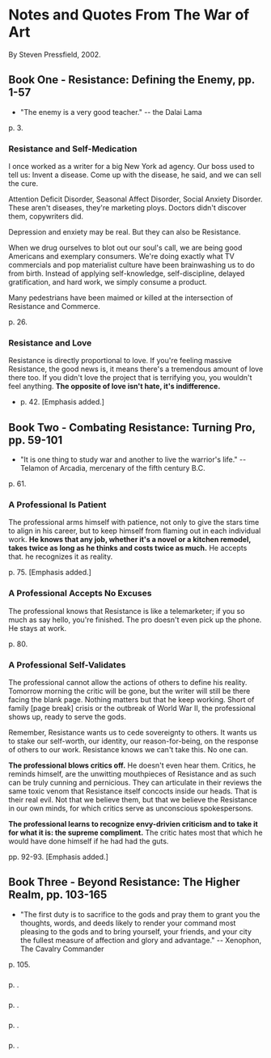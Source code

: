 
# Notes and Quotes From The War of Art

By Steven Pressfield, 2002.

## Book One - Resistance: Defining the Enemy, pp. 1-57

- "The enemy is a very good teacher." -- the Dalai Lama

p. 3.

### Resistance and Self-Medication

I once worked as a writer for a big New York ad agency.  Our boss used to tell us: Invent a disease.
Come up with the disease, he said, and we can sell the cure.

Attention Deficit Disorder, Seasonal Affect Disorder, Social Anxiety Disorder.  These aren't diseases,
they're marketing ploys.  Doctors didn't discover them, copywriters did.

Depression and enxiety may be real.  But they can also be Resistance.

When we drug ourselves to blot out our soul's call, we are being good Americans and exemplary consumers.
We're doing exactly what TV commercials and pop materialist culture have been brainwashing us to do from birth.
Instead of applying self-knowledge, self-discipline, delayed gratification, and hard work, we simply consume a product.

Many pedestrians have been maimed or killed at the intersection of Resistance and Commerce.

p. 26.

### Resistance and Love

Resistance is directly proportional to love.  If you're feeling massive Resistance, the good news is, it means
there's a tremendous amount of love there too.  If you didn't love the project that is terrifying you, you wouldn't
feel anything.  **The opposite of love isn't hate, it's indifference.**
- p. 42.  [Emphasis added.]

## Book Two - Combating Resistance: Turning Pro, pp. 59-101

- "It is one thing to study war and another to live the warrior's life." -- Telamon of Arcadia, mercenary of the fifth century B.C.

p. 61.

### A Professional Is Patient

The professional arms himself with patience, not only to give the stars time to align in his career, but to keep himself from
flaming out in each individual work.  **He knows that any job, whether it's a novel or a kitchen remodel, takes twice as long as
he thinks and costs twice as much.**  He accepts that.  he recognizes it as reality.

p. 75.  [Emphasis added.]

### A Professional Accepts No Excuses

The professional knows that Resistance is like a telemarketer; if you so much as say hello, you're finished.  The pro doesn't even
pick up the phone.  He stays at work.

p. 80.

### A Professional Self-Validates

The professional cannot allow the actions of others to define his reality.  Tomorrow morning the critic will be gone, but the writer
will still be there facing the blank page.  Nothing matters but that he keep working.  Short of family [page break] crisis or the
outbreak of World War II, the professional shows up, ready to serve the gods.

Remember, Resistance wants us to cede sovereignty to others.  It wants us to stake our self-worth, our identity, our reason-for-being,
on the response of others to our work.  Resistance knows we can't take this.  No one can.

**The professional blows critics off.**  He doesn't even hear them.  Critics, he reminds himself, are the unwitting mouthpieces of
Resistance and as such can be truly cunning and pernicious.  They can articulate in their reviews the same toxic venom that Resistance
itself concocts inside our heads.  That is their real evil.  Not that we believe them, but that we believe the Resistance in our own
minds, for which critics serve as unconscious spokespersons.

**The professional learns to recognize envy-drivien criticism and to take it for what it is: the supreme compliment.**  The critic
hates most that which he would have done himself if he had had the guts.

pp. 92-93.  [Emphasis added.]

## Book Three - Beyond Resistance: The Higher Realm, pp. 103-165

- "The first duty is to sacrifice to the gods and pray them to grant you the thoughts, words, and deeds likely to render your command most pleasing to the gods and to bring yourself, your friends, and your city the fullest measure of affection and glory and advantage." -- Xenophon, The Cavalry Commander

p. 105.

### 

p. .

### 

p. .

### 

p. .

### 

p. .



